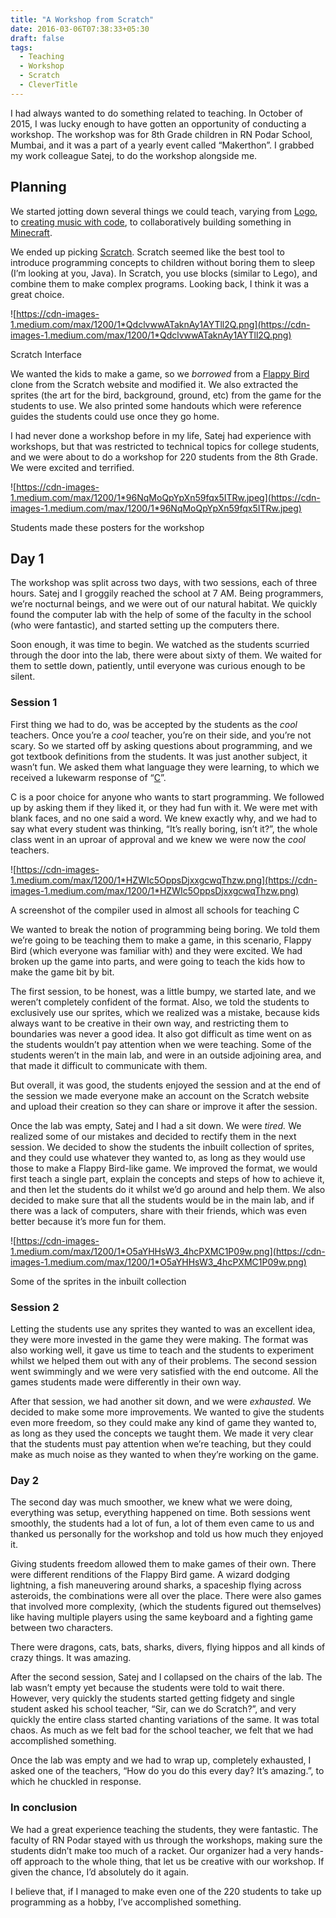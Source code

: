 ```yaml
---
title: "A Workshop from Scratch"
date: 2016-03-06T07:38:33+05:30
draft: false
tags: 
  - Teaching
  - Workshop
  - Scratch
  - CleverTitle
---
```

I had always wanted to do something related to teaching. In October of 2015, I was lucky enough to have gotten an opportunity of conducting a workshop. The workshop was for 8th Grade children in RN Podar School, Mumbai, and it was a part of a yearly event called “Makerthon”. I grabbed my work colleague Satej, to do the workshop alongside me.

## Planning

We started jotting down several things we could teach, varying from [Logo](https://en.wikipedia.org/wiki/Logo_%28programming_language%29), to [creating music with code](http://sonic-pi.net/), to collaboratively building something in [Minecraft](https://minecraft.net/).

We ended up picking [Scratch](https://scratch.mit.edu/). Scratch seemed like the best tool to introduce programming concepts to children without boring them to sleep (I’m looking at you, Java). In Scratch, you use blocks (similar to Lego), and combine them to make complex programs. Looking back, I think it was a great choice.

![https://cdn-images-1.medium.com/max/1200/1*QdclvwwATaknAy1AYTll2Q.png](https://cdn-images-1.medium.com/max/1200/1*QdclvwwATaknAy1AYTll2Q.png)

Scratch Interface

We wanted the kids to make a game, so we *borrowed* from a [Flappy Bird](https://en.wikipedia.org/wiki/Flappy_Bird) clone from the Scratch website and modified it. We also extracted the sprites (the art for the bird, background, ground, etc) from the game for the students to use. We also printed some handouts which were reference guides the students could use once they go home.

I had never done a workshop before in my life, Satej had experience with workshops, but that was restricted to technical topics for college students, and we were about to do a workshop for 220 students from the 8th Grade. We were excited and terrified.

![https://cdn-images-1.medium.com/max/1200/1*96NqMoQpYpXn59fqx5ITRw.jpeg](https://cdn-images-1.medium.com/max/1200/1*96NqMoQpYpXn59fqx5ITRw.jpeg)

Students made these posters for the workshop

## Day 1

The workshop was split across two days, with two sessions, each of three hours. Satej and I groggily reached the school at 7 AM. Being programmers, we’re nocturnal beings, and we were out of our natural habitat. We quickly found the computer lab with the help of some of the faculty in the school (who were fantastic), and started setting up the computers there.

Soon enough, it was time to begin. We watched as the students scurried through the door into the lab, there were about sixty of them. We waited for them to settle down, patiently, until everyone was curious enough to be silent.

### Session 1

First thing we had to do, was be accepted by the students as the *cool* teachers. Once you’re a *cool* teacher, you’re on their side, and you’re not scary. So we started off by asking questions about programming, and we got textbook definitions from the students. It was just another subject, it wasn’t fun. We asked them what language they were learning, to which we received a lukewarm response of “[C](https://en.wikipedia.org/wiki/C_%28programming_language%29)”.

C is a poor choice for anyone who wants to start programming. We followed up by asking them if they liked it, or they had fun with it. We were met with blank faces, and no one said a word. We knew exactly why, and we had to say what every student was thinking, “It’s really boring, isn’t it?”, the whole class went in an uproar of approval and we knew we were now the *cool* teachers.

![https://cdn-images-1.medium.com/max/1200/1*HZWIc5OppsDjxxgcwqThzw.png](https://cdn-images-1.medium.com/max/1200/1*HZWIc5OppsDjxxgcwqThzw.png)

A screenshot of the compiler used in almost all schools for teaching C

We wanted to break the notion of programming being boring. We told them we’re going to be teaching them to make a game, in this scenario, Flappy Bird (which everyone was familiar with) and they were excited. We had broken up the game into parts, and were going to teach the kids how to make the game bit by bit.

The first session, to be honest, was a little bumpy, we started late, and we weren’t completely confident of the format. Also, we told the students to exclusively use our sprites, which we realized was a mistake, because kids always want to be creative in their own way, and restricting them to boundaries was never a good idea. It also got difficult as time went on as the students wouldn’t pay attention when we were teaching. Some of the students weren’t in the main lab, and were in an outside adjoining area, and that made it difficult to communicate with them.

But overall, it was good, the students enjoyed the session and at the end of the session we made everyone make an account on the Scratch website and upload their creation so they can share or improve it after the session.

Once the lab was empty, Satej and I had a sit down. We were *tired.* We realized some of our mistakes and decided to rectify them in the next session. We decided to show the students the inbuilt collection of sprites, and they could use whatever they wanted to, as long as they would use those to make a Flappy Bird-like game. We improved the format, we would first teach a single part, explain the concepts and steps of how to achieve it, and then let the students do it whilst we’d go around and help them. We also decided to make sure that all the students would be in the main lab, and if there was a lack of computers, share with their friends, which was even better because it’s more fun for them.

![https://cdn-images-1.medium.com/max/1200/1*O5aYHHsW3_4hcPXMC1P09w.png](https://cdn-images-1.medium.com/max/1200/1*O5aYHHsW3_4hcPXMC1P09w.png)

Some of the sprites in the inbuilt collection

### Session 2

Letting the students use any sprites they wanted to was an excellent idea, they were more invested in the game they were making. The format was also working well, it gave us time to teach and the students to experiment whilst we helped them out with any of their problems. The second session went swimmingly and we were very satisfied with the end outcome. All the games students made were differently in their own way.

After that session, we had another sit down, and we were *exhausted.* We decided to make some more improvements. We wanted to give the students even more freedom, so they could make any kind of game they wanted to, as long as they used the concepts we taught them. We made it very clear that the students must pay attention when we’re teaching, but they could make as much noise as they wanted to when they’re working on the game.

### Day 2

The second day was much smoother, we knew what we were doing, everything was setup, everything happened on time. Both sessions went smoothly, the students had a lot of fun, a lot of them even came to us and thanked us personally for the workshop and told us how much they enjoyed it.

Giving students freedom allowed them to make games of their own. There were different renditions of the Flappy Bird game. A wizard dodging lightning, a fish maneuvering around sharks, a spaceship flying across asteroids, the combinations were all over the place. There were also games that involved more complexity, (which the students figured out themselves) like having multiple players using the same keyboard and a fighting game between two characters.

There were dragons, cats, bats, sharks, divers, flying hippos and all kinds of crazy things. It was amazing.

After the second session, Satej and I collapsed on the chairs of the lab. The lab wasn’t empty yet because the students were told to wait there. However, very quickly the students started getting fidgety and single student asked his school teacher, “Sir, can we do Scratch?”, and very quickly the entire class started chanting variations of the same. It was total chaos. As much as we felt bad for the school teacher, we felt that we had accomplished something.

Once the lab was empty and we had to wrap up, completely exhausted, I asked one of the teachers, “How do you do this every day? It’s amazing.”, to which he chuckled in response.

### In conclusion

We had a great experience teaching the students, they were fantastic. The faculty of RN Podar stayed with us through the workshops, making sure the students didn’t make too much of a racket. Our organizer had a very hands-off approach to the whole thing, that let us be creative with our workshop. If given the chance, I’d absolutely do it again.

I believe that, if I managed to make even one of the 220 students to take up programming as a hobby, I’ve accomplished something.